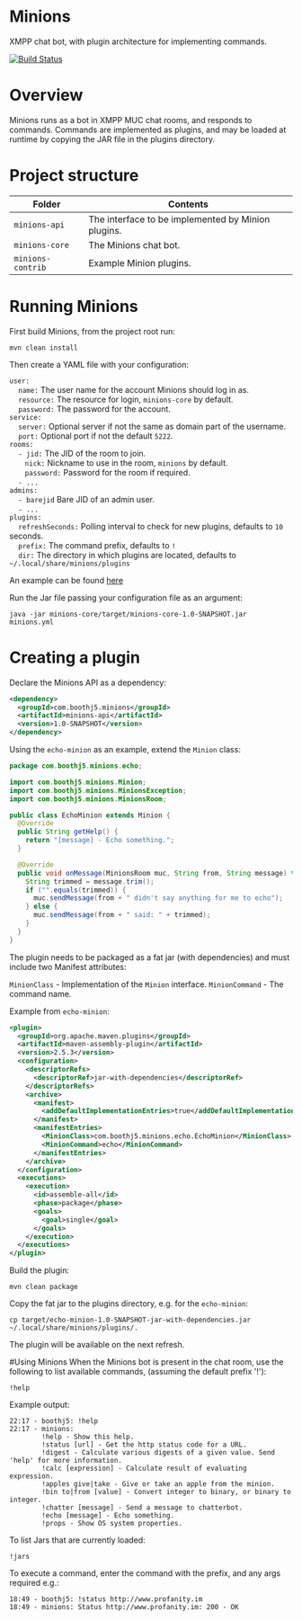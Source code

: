 # Minions
XMPP chat bot, with plugin architecture for implementing commands.

[![Build Status](https://travis-ci.org/bschramke/minions.svg?branch=master)](https://travis-ci.org/bschramke/minions)

# Overview
Minions runs as a bot in XMPP MUC chat rooms, and responds to commands.  Commands are implemented as plugins, and may be loaded at runtime by copying the JAR file in the plugins directory.

# Project structure

Folder | Contents
------ | --------
`minions-api` | The interface to be implemented by Minion plugins.
`minions-core` | The Minions chat bot.
`minions-contrib` | Example Minion plugins.

# Running Minions
First build Minions, from the project root run:

```
mvn clean install
```

Then create a YAML file with your configuration:

`user:`<br>
&nbsp;&nbsp;&nbsp;&nbsp;`name:` The user name for the account Minions should log in as.<br>
&nbsp;&nbsp;&nbsp;&nbsp;`resource:` The resource for login, `minions-core` by default.<br>
&nbsp;&nbsp;&nbsp;&nbsp;`password:` The password for the account.<br>
`service:`<br>
&nbsp;&nbsp;&nbsp;&nbsp;`server:` Optional server if not the same as domain part of the username.<br>
&nbsp;&nbsp;&nbsp;&nbsp;`port:` Optional port if not the default `5222`.<br>
`rooms:`<br>
&nbsp;&nbsp;&nbsp;&nbsp;`- jid:` The JID of the room to join.<br>
&nbsp;&nbsp;&nbsp;&nbsp;&nbsp;&nbsp;&nbsp;`nick:` Nickname to use in the room, `minions` by default.<br>
&nbsp;&nbsp;&nbsp;&nbsp;&nbsp;&nbsp;&nbsp;`password:` Password for the room if required.<br>
&nbsp;&nbsp;&nbsp;&nbsp;`- ...`<br>
`admins:`<br>
&nbsp;&nbsp;&nbsp;&nbsp;`- barejid` Bare JID of an admin user.<br>
&nbsp;&nbsp;&nbsp;&nbsp;`- ...`<br>
`plugins:`<br>
&nbsp;&nbsp;&nbsp;&nbsp;`refreshSeconds:` Polling interval to check for new plugins, defaults to `10` seconds.<br>
&nbsp;&nbsp;&nbsp;&nbsp;`prefix:` The command prefix, defaults to `!`<br>
&nbsp;&nbsp;&nbsp;&nbsp;`dir:` The directory in which plugins are located, defaults to `~/.local/share/minions/plugins`<br>

An example can be found [here](https://github.com/boothj5/minions/blob/master/minions.yml)

Run the Jar file passing your configuration file as an argument:

```
java -jar minions-core/target/minions-core-1.0-SNAPSHOT.jar minions.yml
```

# Creating a plugin
Declare the Minions API as a dependency:

```xml
<dependency>
  <groupId>com.boothj5.minions</groupId>
  <artifactId>minions-api</artifactId>
  <version>1.0-SNAPSHOT</version>
</dependency>
```

Using the `echo-minion` as an example,  extend the `Minion` class:

```java
package com.boothj5.minions.echo;

import com.boothj5.minions.Minion;
import com.boothj5.minions.MinionsException;
import com.boothj5.minions.MinionsRoom;

public class EchoMinion extends Minion {
  @Override
  public String getHelp() {
    return "[message] - Echo something.";
  }

  @Override
  public void onMessage(MinionsRoom muc, String from, String message) throws MinionsException {
    String trimmed = message.trim();
    if ("".equals(trimmed)) {
      muc.sendMessage(from + " didn't say anything for me to echo");
    } else {
      muc.sendMessage(from + " said: " + trimmed);
    }
  }
}
```

The plugin needs to be packaged as a fat jar (with dependencies) and must include two Manifest attributes:

`MinionClass` - Implementation of the `Minion` interface.
`MinionCommand` - The command name.

Example from `echo-minion`:

```xml
<plugin>
  <groupId>org.apache.maven.plugins</groupId>
  <artifactId>maven-assembly-plugin</artifactId>
  <version>2.5.3</version>
  <configuration>
    <descriptorRefs>
      <descriptorRef>jar-with-dependencies</descriptorRef>
    </descriptorRefs>
    <archive>
      <manifest>
        <addDefaultImplementationEntries>true</addDefaultImplementationEntries>
      </manifest>
      <manifestEntries>
        <MinionClass>com.boothj5.minions.echo.EchoMinion</MinionClass>
        <MinionCommand>echo</MinionCommand>
      </manifestEntries>
    </archive>
  </configuration>
  <executions>
    <execution>
      <id>assemble-all</id>
      <phase>package</phase>
      <goals>
        <goal>single</goal>
      </goals>
    </execution>
  </executions>
</plugin>
```

Build the plugin:

```
mvn clean package
```

Copy the fat jar to the plugins directory, e.g. for the `echo-minion`:

```
cp target/echo-minion-1.0-SNAPSHOT-jar-with-dependencies.jar ~/.local/share/minions/plugins/.
```

The plugin will be available on the next refresh.

#Using Minions
When the Minions bot is present in the chat room, use the following to list available commands, (assuming the default prefix '!'):

```
!help
```

Example output:

```
22:17 - boothj5: !help
22:17 - minions:
        !help - Show this help.
        !status [url] - Get the http status code for a URL.
        !digest - Calculate various digests of a given value. Send 'help' for more information.
        !calc [expression] - Calculate result of evaluating expression.
        !apples give|take - Give or take an apple from the minion.
        !bin to|from [value] - Convert integer to binary, or binary to integer.
        !chatter [message] - Send a message to chatterbot.
        !echo [message] - Echo something.
        !props - Show OS system properties.
```

To list Jars that are currently loaded:

```
!jars
```

To execute a command, enter the command with the prefix, and any args required e.g.:

```
18:49 - boothj5: !status http://www.profanity.im
18:49 - minions: Status http://www.profanity.im: 200 - OK
```

